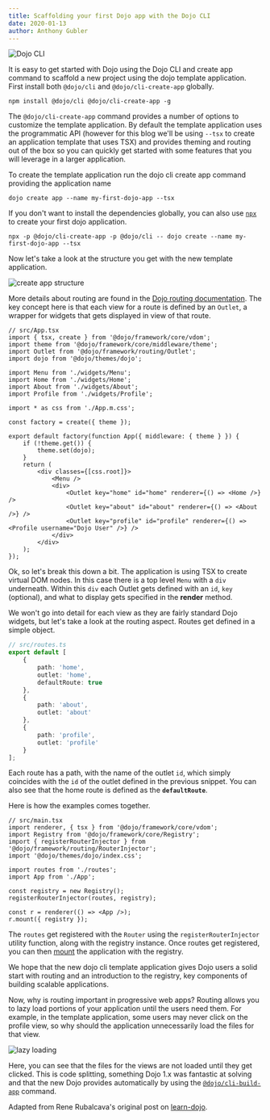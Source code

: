 ```yaml
---
title: Scaffolding your first Dojo app with the Dojo CLI
date: 2020-01-13
author: Anthony Gubler
---
```


![Dojo CLI](assets/blog/dojo-cli-template-app/featured.svg)

<!-- more -->

It is easy to get started with Dojo using the Dojo CLI and create app command to scaffold a new project using the dojo template application. First install both `@dojo/cli` and `@dojo/cli-create-app` globally.

```shell
npm install @dojo/cli @dojo/cli-create-app -g
```

The `@dojo/cli-create-app` command provides a number of options to customize the template application. By default the template application uses the programmatic API (however for this blog we'll be using `--tsx` to create an application template that uses TSX) and provides theming and routing out of the box so you can quickly get started with some features that you will leverage in a larger application.

To create the template application run the dojo cli create app command providing the application name

```shell
dojo create app --name my-first-dojo-app --tsx
```

If you don't want to install the dependencies globally, you can also use [`npx`](https://www.npmjs.com/package/npx) to create your first dojo application.

```shell
npx -p @dojo/cli-create-app -p @dojo/cli -- dojo create --name my-first-dojo-app --tsx
```

Now let's take a look at the structure you get with the new template application.

![create app structure](assets/blog/dojo-cli-template-app/create-app-structure.svg)

More details about routing are found in the [Dojo routing documentation](https://dojo.io/learn/routing/introduction). The key concept here is that each view for a route is defined by an `Outlet`, a wrapper for widgets that gets displayed in view of that route.

```tsx
// src/App.tsx
import { tsx, create } from '@dojo/framework/core/vdom';
import theme from '@dojo/framework/core/middleware/theme';
import Outlet from '@dojo/framework/routing/Outlet';
import dojo from '@dojo/themes/dojo';

import Menu from './widgets/Menu';
import Home from './widgets/Home';
import About from './widgets/About';
import Profile from './widgets/Profile';

import * as css from './App.m.css';

const factory = create({ theme });

export default factory(function App({ middleware: { theme } }) {
	if (!theme.get()) {
		theme.set(dojo);
	}
	return (
		<div classes={[css.root]}>
			<Menu />
			<div>
				<Outlet key="home" id="home" renderer={() => <Home />} />
				<Outlet key="about" id="about" renderer={() => <About />} />
				<Outlet key="profile" id="profile" renderer={() => <Profile username="Dojo User" />} />
			</div>
		</div>
	);
});
```

Ok, so let's break this down a bit. The application is using TSX to create virtual DOM nodes. In this case there is a top level `Menu` with a `div` underneath. Within this `div` each Outlet gets defined with an `id`, `key` (optional), and what to display gets specified in the **render** method.

We won't go into detail for each view as they are fairly standard Dojo widgets, but let's take a look at the routing aspect. Routes get defined in a simple object.

```ts
// src/routes.ts
export default [
	{
		path: 'home',
		outlet: 'home',
		defaultRoute: true
	},
	{
		path: 'about',
		outlet: 'about'
	},
	{
		path: 'profile',
		outlet: 'profile'
	}
];
```

Each route has a path, with the name of the outlet `id`, which simply coincides with the `id` of the outlet defined in the previous snippet. You can also see that the home route is defined as the **`defaultRoute`**.

Here is how the examples comes together.

```tsx
// src/main.tsx
import renderer, { tsx } from '@dojo/framework/core/vdom';
import Registry from '@dojo/framework/core/Registry';
import { registerRouterInjector } from '@dojo/framework/routing/RouterInjector';
import '@dojo/themes/dojo/index.css';

import routes from './routes';
import App from './App';

const registry = new Registry();
registerRouterInjector(routes, registry);

const r = renderer(() => <App />);
r.mount({ registry });
```

The `routes` get registered with the `Router` using the `registerRouterInjector` utility function, along with the registry instance. Once routes get registered, you can then [mount](https://dojo.io/learn/creating-widgets/introduction#rendering-to-the-dom) the application with the registry.

We hope that the new dojo cli template application gives Dojo users a solid start with routing and an introduction to the registry, key components of building scalable applications.

Now, why is routing important in progressive web apps? Routing allows you to lazy load portions of your application until the users need them. For example, in the template application, some users may never click on the profile view, so why should the application unnecessarily load the files for that view.

![lazy loading](assets/blog/dojo-cli-template-app/lazy-loading.gif)

Here, you can see that the files for the views are not loaded until they get clicked. This is code splitting, something Dojo 1.x was fantastic at solving and that the new Dojo provides automatically by using the [`@dojo/cli-build-app`](https://dojo.io/learn/building/creating-bundles#creating-bundles) command.

Adapted from Rene Rubalcava's original post on [learn-dojo](https://learn-dojo.com/dojo-cli-template-app/).
